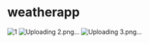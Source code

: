 # weatherapp


![1](https://user-images.githubusercontent.com/104463962/175190287-96bab352-1914-4ced-aed0-c16132c69927.png)
![Uploading 2.png…]()
![Uploading 3.png…]()
